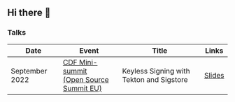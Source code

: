 ## Hi there 👋

<!--
**wlynch/wlynch** is a ✨ _special_ ✨ repository because its `README.md` (this file) appears on your GitHub profile.

Here are some ideas to get you started:

- 🔭 I’m currently working on ...
- 🌱 I’m currently learning ...
- 👯 I’m looking to collaborate on ...
- 🤔 I’m looking for help with ...
- 💬 Ask me about ...
- 📫 How to reach me: ...
- 😄 Pronouns: ...
- ⚡ Fun fact: ...
-->

### Talks

| Date           | Event                                                                                           | Title                                    | Links                                          |
| -------------- | ----------------------------------------------------------------------------------------------- | ---------------------------------------- | ---------------------------------------------- |
| September 2022 | [CDF Mini-summit<br>(Open Source Summit EU)](https://cd.foundation/cd-mini-summit-2022-dublin/) | Keyless Signing with Tekton and Sigstore | [Slides](./static/keyless-tekton-sigstore.pdf) |
